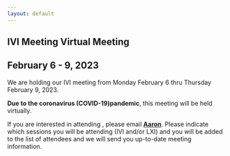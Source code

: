 ```yaml
---
layout: default
---
```


## IVI Meeting Virtual Meeting

## February 6 - 9, 2023

We are holding our IVI meeting from Monday February 6 thru
Thursday February 9, 2023.

**Due to the coronavirus (COVID-19)pandemic**, this meeting will
be held virtually.

If you are interested in attending , please email
 [**Aaron**](mailto:aaron.hall@ivifoundation.org). Please
indicate which sessions you will be attending (IVI and/or LXI)
and you will be added to the list of attendees and we will send you
up-to-date meeting information.


